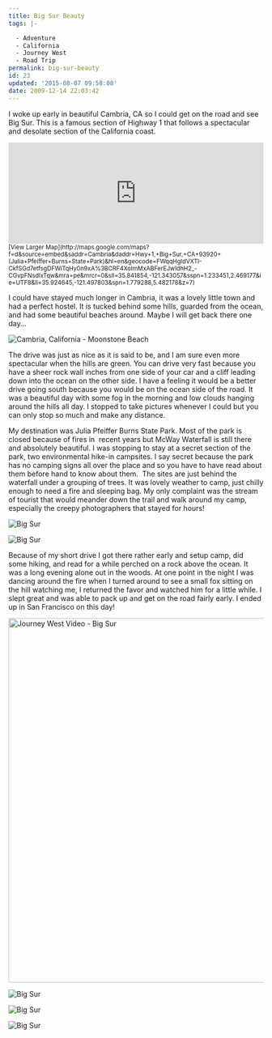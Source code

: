 ```yaml
---
title: Big Sur Beauty
tags: |-

  - Adventure
  - California
  - Journey West
  - Road Trip
permalink: big-sur-beauty
id: 23
updated: '2015-08-07 09:58:08'
date: 2009-12-14 22:03:42
---
```



I woke up early in beautiful Cambria, CA so I could get on the road and see Big Sur. This is a famous section of Highway 1 that follows a spectacular and desolate section of the California coast.

<iframe frameborder="0" height="200" marginheight="0" marginwidth="0" scrolling="no" src="http://maps.google.com/maps?f=d&source=s_d&saddr=Cambria&daddr=Hwy+1,+Big+Sur,+CA+93920+(Julia+Pfeiffer+Burns+State+Park)&hl=en&geocode=FWqqHgIdVXTI-CkfSGd7etfsgDFWiTqHy0n9xA%3BCRF4XoImMxABFerEJwIdhH2_-CGvpFNsdIxTqw&mra=pe&mrcr=0&sll=35.841854,-121.343057&sspn=1.233451,2.469177&ie=UTF8&ll=35.924645,-121.497803&spn=1.779288,5.482178&z=7&output=embed" width="100%"></iframe>  
<small>[View Larger Map](http://maps.google.com/maps?f=d&source=embed&saddr=Cambria&daddr=Hwy+1,+Big+Sur,+CA+93920+(Julia+Pfeiffer+Burns+State+Park)&hl=en&geocode=FWqqHgIdVXTI-CkfSGd7etfsgDFWiTqHy0n9xA%3BCRF4XoImMxABFerEJwIdhH2_-CGvpFNsdIxTqw&mra=pe&mrcr=0&sll=35.841854,-121.343057&sspn=1.233451,2.469177&ie=UTF8&ll=35.924645,-121.497803&spn=1.779288,5.482178&z=7)</small>

I could have stayed much longer in Cambria, it was a lovely little town and had a perfect hostel. It is tucked behind some hills, guarded from the ocean, and had some beautiful beaches around. Maybe I will get back there one day…

![Cambria, California - Moonstone Beach](/blog/content/images/2015/08/4176260842_0b0f984899_o.jpg)

The drive was just as nice as it is said to be, and I am sure even more spectacular when the hills are green. You can drive very fast because you have a sheer rock wall inches from one side of your car and a cliff leading down into the ocean on the other side. I have a feeling it would be a better drive going south because you would be on the ocean side of the road. It was a beautiful day with some fog in the morning and low clouds hanging around the hills all day. I stopped to take pictures whenever I could but you can only stop so much and make any distance.

My destination was Julia Pfeiffer Burns State Park. Most of the park is closed because of fires in  recent years but McWay Waterfall is still there and absolutely beautiful. I was stopping to stay at a secret section of the park, two environmental hike-in campsites. I say secret because the park has no camping signs all over the place and so you have to have read about them before hand to know about them.  The sites are just behind the waterfall under a grouping of trees. It was lovely weather to camp, just chilly enough to need a fire and sleeping bag. My only complaint was the stream of tourist that would meander down the trail and walk around my camp, especially the creepy photographers that stayed for hours!

![Big Sur](/blog/content/images/2015/08/4175550797_7a6686cbc1_o.jpg)

![Big Sur](/blog/content/images/2015/08/4176309246_66240963ab_o.jpg)

Because of my short drive I got there rather early and setup camp, did some hiking, and read for a while perched on a rock above the ocean. It was a long evening alone out in the woods. At one point in the night I was dancing around the fire when I turned around to see a small fox sitting on the hill watching me, I returned the favor and watched him for a little while. I slept great and was able to pack up and get on the road fairly early. I ended up in San Francisco on this day!

<a data-flickr-embed="true" href="https://www.flickr.com/photos/kmuncie/4181091612/in/album-72157622688543817/" title="Journey West Video - Big Sur"><img src="https://farm3.staticflickr.com/2767/4181091612_e4e2faa8ae_o.jpg" width="1280" height="720" alt="Journey West Video - Big Sur"></a><script async src="//embedr.flickr.com/assets/client-code.js" charset="utf-8"></script>

![Big Sur](/blog/content/images/2015/08/4175506517_3a8d6b8b96_o.jpg)

![Big Sur](/blog/content/images/2015/08/4175547583_688bb895f2_o.jpg)

![Big Sur](/blog/content/images/2015/08/4176308464_3e68545e7b_o.jpg)